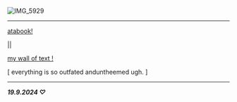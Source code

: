 
 ![IMG_5929](https://github.com/user-attachments/assets/ef4c459c-f407-4409-9430-c920948ac163)

---

 [atabook!](https://callmeyourangel.atabook.org/)
 
||

[my wall of text !](https://walloftext.co/gay-men-at-your-area)


[ everything is so outfated anduntheemed ugh. ]

---




***19.9.2024 ♡***

